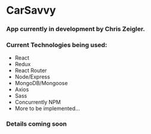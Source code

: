 # CarSavvy

### App currently in development by Chris Zeigler.
### Current Technologies being used:

* React
* Redux
* React Router
* Node/Express
* MongoDB/Mongoose
* Axios
* Sass
* Concurrently NPM
* More to be implemented...


### Details coming soon
